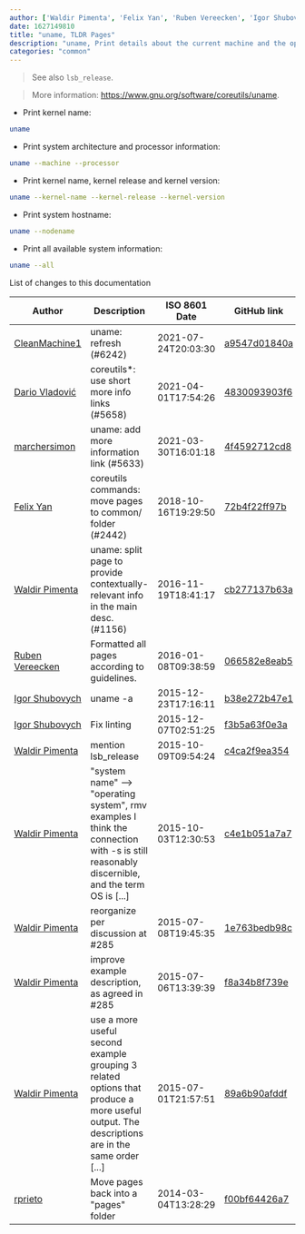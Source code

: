 ```yaml
---
author: ['Waldir Pimenta', 'Felix Yan', 'Ruben Vereecken', 'Igor Shubovych', 'CleanMachine1', 'Dario Vladović', 'rprieto', 'marchersimon']
date: 1627149810
title: "uname, TLDR Pages"
description: "uname, Print details about the current machine and the operating system running on it."
categories: "common"
---
```

> See also `lsb_release`.

> More information: <https://www.gnu.org/software/coreutils/uname>.

- Print kernel name:

```bash
uname
```

- Print system architecture and processor information:

```bash
uname --machine --processor
```

- Print kernel name, kernel release and kernel version:

```bash
uname --kernel-name --kernel-release --kernel-version
```

- Print system hostname:

```bash
uname --nodename
```

- Print all available system information:

```bash
uname --all
```
List of changes to this documentation


Author | Description | ISO 8601 Date | GitHub link
------|-----|-----|-----
[CleanMachine1](mailto:78213164+CleanMachine1@users.noreply.github.com) | uname: refresh (#6242) | 2021-07-24T20:03:30 | [a9547d01840a](https://github.com/tldr-pages/tldr/commit/a9547d01840a15915be643cc2ebf50a3f9035d67)
[Dario Vladović](mailto:d.vladimyr@gmail.com) | coreutils*: use short more info links (#5658) | 2021-04-01T17:54:26 | [4830093903f6](https://github.com/tldr-pages/tldr/commit/4830093903f66ccf3ebbc2ecf477286e45edac59)
[marchersimon](mailto:50295997+marchersimon@users.noreply.github.com) | uname: add more information link (#5633) | 2021-03-30T16:01:18 | [4f4592712cd8](https://github.com/tldr-pages/tldr/commit/4f4592712cd8655a7994d9d8d230c468b7bc8a38)
[Felix Yan](mailto:felixonmars@archlinux.org) | coreutils commands: move pages to common/ folder (#2442) | 2018-10-16T19:29:50 | [72b4f22ff97b](https://github.com/tldr-pages/tldr/commit/72b4f22ff97b1890344f2af870ad3d1c89a3f0b5)
[Waldir Pimenta](mailto:waldyrious@gmail.com) | uname: split page to provide contextually-relevant info in the main desc. (#1156) | 2016-11-19T18:41:17 | [cb277137b63a](https://github.com/tldr-pages/tldr/commit/cb277137b63aed1c4da6226be99f1e58905b8c08)
[Ruben Vereecken](mailto:rubenvereecken@gmail.com) | Formatted all pages according to guidelines. | 2016-01-08T09:38:59 | [066582e8eab5](https://github.com/tldr-pages/tldr/commit/066582e8eab57bce9861cc8d379e158d61f1cc95)
[Igor Shubovych](mailto:igor.shubovych@gmail.com) | uname -a | 2015-12-23T17:16:11 | [b38e272b47e1](https://github.com/tldr-pages/tldr/commit/b38e272b47e1bcf12232f2a78109d34210da4f89)
[Igor Shubovych](mailto:igor.shubovych@gmail.com) | Fix linting | 2015-12-07T02:51:25 | [f3b5a63f0e3a](https://github.com/tldr-pages/tldr/commit/f3b5a63f0e3aa85745ba76b8236d99b0c513b284)
[Waldir Pimenta](mailto:waldyrious@gmail.com) | mention lsb_release | 2015-10-09T09:54:24 | [c4ca2f9ea354](https://github.com/tldr-pages/tldr/commit/c4ca2f9ea3545811f9ba63f82ea7c3cbd4b69600)
[Waldir Pimenta](mailto:waldyrious@gmail.com) | "system name" --> "operating system", rmv examples I think the connection with -s is still reasonably discernible, and the term OS is [...] | 2015-10-03T12:30:53 | [c4e1b051a7a7](https://github.com/tldr-pages/tldr/commit/c4e1b051a7a73037df552e77ba3046737dbab5ee)
[Waldir Pimenta](mailto:waldyrious@gmail.com) | reorganize per discussion at #285 | 2015-07-08T19:45:35 | [1e763bedb98c](https://github.com/tldr-pages/tldr/commit/1e763bedb98c63f2523aa8e5e8fbf8f7e45b92d4)
[Waldir Pimenta](mailto:waldyrious@gmail.com) | improve example description, as agreed in #285 | 2015-07-06T13:39:39 | [f8a34b8f739e](https://github.com/tldr-pages/tldr/commit/f8a34b8f739e5725f1d065aff18a33c96d5d05ee)
[Waldir Pimenta](mailto:waldyrious@gmail.com) | use a more useful second example grouping 3 related options that produce a more useful output. The descriptions are in the same order [...] | 2015-07-01T21:57:51 | [89a6b90afddf](https://github.com/tldr-pages/tldr/commit/89a6b90afddf97449dfe57ac255568b8efeb9407)
[rprieto](mailto:choicesmade@gmail.com) | Move pages back into a "pages" folder | 2014-03-04T13:28:29 | [f00bf64426a7](https://github.com/tldr-pages/tldr/commit/f00bf64426a792ee3aac792f9c0aec3f8b1eaa7d)

